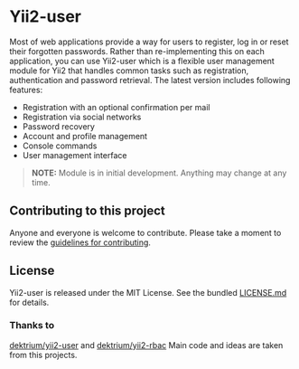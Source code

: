 # Yii2-user

Most of web applications provide a way for users to register, log in or reset
their forgotten passwords. Rather than re-implementing this on each application,
you can use Yii2-user which is a flexible user management module for Yii2 that
handles common tasks such as registration, authentication and password retrieval.
The latest version includes following features:

* Registration with an optional confirmation per mail
* Registration via social networks
* Password recovery
* Account and profile management
* Console commands
* User management interface

> **NOTE:** Module is in initial development. Anything may change at any time.

## Contributing to this project

Anyone and everyone is welcome to contribute. Please take a moment to review the [guidelines for contributing](CONTRIBUTING.md).

## License

Yii2-user is released under the MIT License. See the bundled [LICENSE.md](LICENSE.md) for details.

### Thanks to

[dektrium/yii2-user](https://github.com/dektrium/yii2-user) and [dektrium/yii2-rbac](https://github.com/dektrium/yii2-rbac)
Main code and ideas are taken from this projects.